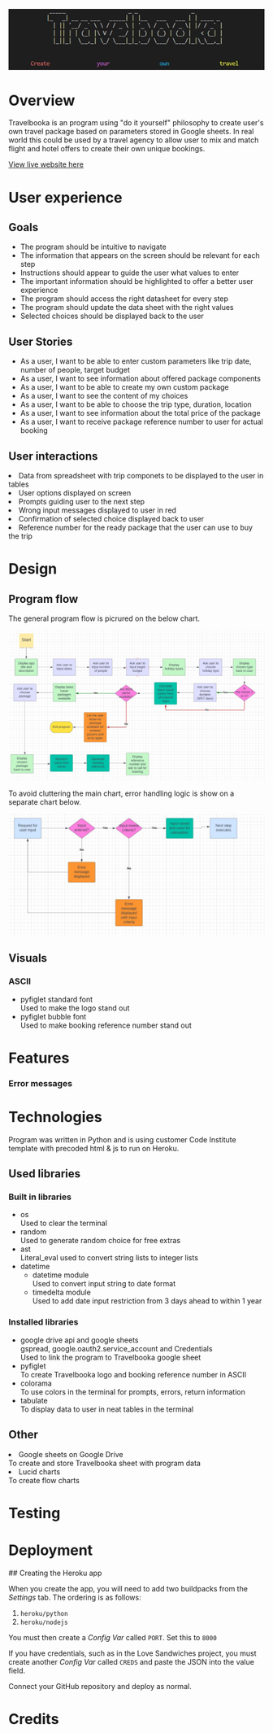 ![Logo](assets/images/logo.JPG)

<h1>Overview</h1>
Travelbooka is an program using "do it yourself" philosophy to create user's own travel package based on
parameters stored in Google sheets. In real world this could be used by a travel agency to allow user to 
mix and match flight and hotel offers to create their own unique bookings. <br>

[View live website here](https://travelbooka.herokuapp.com/)

<h1>User experience</h1>
<h2>Goals</h2>
<ul>
<li>The program should be intuitive to navigate</li>
<li>The information that appears on the screen should be relevant for each step</li>
<li>Instructions should appear to guide the user what values to enter</li>
<li>The important information should be highlighted to offer a better user experience</li>
<li>The program should access the right datasheet for every step</li>
<li>The program should update the data sheet with the right values</li>
<li>Selected choices should be displayed back to the user</li>
</ul>
<h2>User Stories</h2>
<ul>
<li>As a user, I want to be able to enter custom parameters like trip date, number of people, target budget</li>
<li>As a user, I want to see information about offered package components</li>
<li>As a user, I want to be able to create my own custom package</li>
<li>As a user, I want to see the content of my choices</li>
<li>As a user, I want to be able to choose the trip type, duration, location</li>
<li>As a user, I want to see information about the total price of the package</li>
<li>As a user, I want to receive package reference number to user for actual booking</li>
</ul>
<h2>User interactions</h2>
<li>Data from spreadsheet with trip componets to be displayed to the user in tables</li>
<li>User options displayed on screen</li>
<li>Prompts guiding user to the next step</li>
<li>Wrong input messages displayed to user in red</li>
<li>Confirmation of selected choice displayed back to user</li>
<li>Reference number for the ready package that the user can use to buy the trip</li>

<h1>Design</h1>
<h2>Program flow</h2>
The general program flow is picrured on the below chart.

![Flowchart](assets/images/travelbooka_chart.JPG)

To avoid cluttering the main chart, error handling logic is show on a separate chart below.

![Error chart](assets/images/error_handling_chart.JPG)

<h2>Visuals</h2>
<h3>ASCII</h3>
<ul>
<li>pyfiglet standard font</li>
Used to make the logo stand out
<li>pyfiglet bubble font</li>
Used to make booking reference number stand out
</ul>

<h1>Features</h1>
<h3></h3>

<h3>Error messages</h3>

<h1>Technologies</h1>
Program was written in Python and is using customer Code Institute template with precoded html & js to run on Heroku.<br>
<h2>Used libraries</h2>
<h3>Built in libraries</h3>
<ul>
<li>os</li>
Used to clear the terminal
<li>random</li>
Used to generate random choice for free extras
<li>ast</li>
Literal_eval used to convert string lists to integer lists
<li>datetime
<ul>
<li>datetime module</li>
Used to convert input string to date format
<li>timedelta module</li>
Used to add date input restriction from 3 days ahead to within 1 year  
</ul>
</li>
</ul>
<h3>Installed libraries</h3>
<ul>
<li>google drive api and google sheets</li>
gspread, google.oauth2.service_account and Credentials<br>
Used to link the program to Travelbooka google sheet
<li>pyfiglet</li>
To create Travelbooka logo and booking reference number in ASCII
<li>colorama</li>
To use colors in the terminal for prompts, errors, return information
<li>tabulate</li>
To display data to user in neat tables in the terminal
</ul>
<h2>Other</h2>
<li>Google sheets on Google Drive</li>
To create and store Travelbooka sheet with program data
<li>Lucid charts</li>
To create flow charts


<h1>Testing</h1>
<h1>Deployment</h1>
## Creating the Heroku app

When you create the app, you will need to add two buildpacks from the _Settings_ tab. The ordering is as follows:

1. `heroku/python`
2. `heroku/nodejs`

You must then create a _Config Var_ called `PORT`. Set this to `8000`

If you have credentials, such as in the Love Sandwiches project, you must create another _Config Var_ called `CREDS` and paste the JSON into the value field.

Connect your GitHub repository and deploy as normal.

<h1>Credits</h1>


